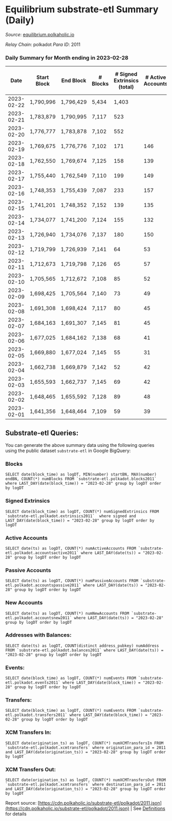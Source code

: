 # Equilibrium substrate-etl Summary (Daily)

_Source_: [equilibrium.polkaholic.io](https://equilibrium.polkaholic.io)

*Relay Chain*: polkadot
*Para ID*: 2011



### Daily Summary for Month ending in 2023-02-28


| Date | Start Block | End Block | # Blocks | # Signed Extrinsics (total) | # Active Accounts | # Passive | # New | # Addresses with Balances | # Events | # Transfers | # XCM Transfers In | # XCM Transfers Out | Issues | 
| ---- | ----------- | --------- | -------- | --------------------------- | ----------------- | --------- | ----- | ------------------------- | -------- | ----------- | ------------------ | ------------------- | ------ |
| 2023-02-22 | 1,790,996 | 1,796,429 | 5,434 | 1,403 |  |  |  |  | 242,127 |   |   |   |  |
| 2023-02-21 | 1,783,879 | 1,790,995 | 7,117 | 523 |  |  |  | 9,355 | 313,841 |   |   |   |  |
| 2023-02-20 | 1,776,777 | 1,783,878 | 7,102 | 552 |  |  |  | 9,334 | 313,845 |   |   |   |  |
| 2023-02-19 | 1,769,675 | 1,776,776 | 7,102 | 171 | 146 |  | 5 | 9,310 | 310,440 |   |   |   |  |
| 2023-02-18 | 1,762,550 | 1,769,674 | 7,125 | 158 | 139 |  | 10 | 9,310 | 302,289 |   |   |   |  |
| 2023-02-17 | 1,755,440 | 1,762,549 | 7,110 | 199 | 149 |  | 27 | 9,300 | 301,402 |   |   |   |  |
| 2023-02-16 | 1,748,353 | 1,755,439 | 7,087 | 233 | 157 |  | 12 | 9,273 | 304,378 |   | 22 ($1,061.92) |   |  |
| 2023-02-15 | 1,741,201 | 1,748,352 | 7,152 | 139 | 135 |  | 6 | 9,261 | 309,387 |   | 14 ($811.05) |   |  |
| 2023-02-14 | 1,734,077 | 1,741,200 | 7,124 | 155 | 132 |  | 1 | 9,255 | 308,187 |   | 8 ($176.76) |   |  |
| 2023-02-13 | 1,726,940 | 1,734,076 | 7,137 | 180 | 150 |  | 94 | 9,254 | 308,496 |   | 101 ($9,859.61) |   |  |
| 2023-02-12 | 1,719,799 | 1,726,939 | 7,141 | 64 | 53 |  | 3 | 9,160 | 297,745 |   | 7 ($102.29) |   |  |
| 2023-02-11 | 1,712,673 | 1,719,798 | 7,126 | 65 | 57 |  |  | 9,157 | 296,885 |   |   |   |  |
| 2023-02-10 | 1,705,565 | 1,712,672 | 7,108 | 85 | 52 |  | 17 | 9,157 | 296,245 |   | 23 ($3,967.73) |   |  |
| 2023-02-09 | 1,698,425 | 1,705,564 | 7,140 | 73 | 49 |  | 5 | 9,140 | 303,699 |   | 12 ($1,178.94) |   |  |
| 2023-02-08 | 1,691,308 | 1,698,424 | 7,117 | 80 | 45 |  | 2 | 9,135 | 297,299 |   | 10 ($10,030.37) |   |  |
| 2023-02-07 | 1,684,163 | 1,691,307 | 7,145 | 81 | 45 |  | 1 | 9,133 | 296,597 |   | 9 ($130.82) |   |  |
| 2023-02-06 | 1,677,025 | 1,684,162 | 7,138 | 68 | 41 |  | 2 | 9,132 | 297,258 |   | 10 ($84.04) |   |  |
| 2023-02-05 | 1,669,880 | 1,677,024 | 7,145 | 55 | 31 |  | 2 | 9,130 | 296,249 |   | 7 ($2,364.46) |   |  |
| 2023-02-04 | 1,662,738 | 1,669,879 | 7,142 | 52 | 42 |  | 3 | 9,128 | 295,443 |   | 4 ($1,246.73) |   |  |
| 2023-02-03 | 1,655,593 | 1,662,737 | 7,145 | 69 | 42 |  | 130 | 9,125 | 296,414 |   | 11 ($18.13) |   |  |
| 2023-02-02 | 1,648,465 | 1,655,592 | 7,128 | 89 | 48 |  | 5 | 8,995 | 301,181 |   | 6 ($25.83) |   |  |
| 2023-02-01 | 1,641,356 | 1,648,464 | 7,109 | 59 | 39 |  | 3 | 8,990 | 305,353 |   | 7 ($108.89) |   |  |

## Substrate-etl Queries:
You can generate the above summary data using the following queries using the public dataset `substrate-etl` in Google BigQuery:


### Blocks
```
SELECT date(block_time) as logDT, MIN(number) startBN, MAX(number) endBN, COUNT(*) numBlocks FROM `substrate-etl.polkadot.blocks2011`  where LAST_DAY(date(block_time)) = "2023-02-28" group by logDT order by logDT
```


### Signed Extrinsics
```
SELECT date(block_time) as logDT, COUNT(*) numSignedExtrinsics FROM `substrate-etl.polkadot.extrinsics2011`  where signed and LAST_DAY(date(block_time)) = "2023-02-28" group by logDT order by logDT
```


### Active Accounts
```
SELECT date(ts) as logDT, COUNT(*) numActiveAccounts FROM `substrate-etl.polkadot.accountsactive2011` where LAST_DAY(date(ts)) = "2023-02-28" group by logDT order by logDT
```


### Passive Accounts
```
SELECT date(ts) as logDT, COUNT(*) numPassiveAccounts FROM `substrate-etl.polkadot.accountspassive2011` where LAST_DAY(date(ts)) = "2023-02-28" group by logDT order by logDT
```


### New Accounts
```
SELECT date(ts) as logDT, COUNT(*) numNewAccounts FROM `substrate-etl.polkadot.accountsnew2011` where LAST_DAY(date(ts)) = "2023-02-28" group by logDT order by logDT
```


### Addresses with Balances:
```
SELECT date(ts) as logDT, COUNT(distinct address_pubkey) numAddress FROM `substrate-etl.polkadot.balances2011` where LAST_DAY(date(ts)) = "2023-02-28" group by logDT order by logDT
```


### Events:
```
SELECT date(block_time) as logDT, COUNT(*) numEvents FROM `substrate-etl.polkadot.events2011` where LAST_DAY(date(block_time)) = "2023-02-28" group by logDT order by logDT
```


### Transfers:
```
SELECT date(block_time) as logDT, COUNT(*) numEvents FROM `substrate-etl.polkadot.transfers2011` where LAST_DAY(date(block_time)) = "2023-02-28" group by logDT order by logDT
```


### XCM Transfers In:
```
SELECT date(origination_ts) as logDT, COUNT(*) numXCMTransfersIn FROM `substrate-etl.polkadot.xcmtransfers` where origination_para_id = 2011 and LAST_DAY(date(origination_ts)) = "2023-02-28" group by logDT order by logDT
```


### XCM Transfers Out:
```
SELECT date(origination_ts) as logDT, COUNT(*) numXCMTransfersOut FROM `substrate-etl.polkadot.xcmtransfers` where destination_para_id = 2011 and LAST_DAY(date(origination_ts)) = "2023-02-28" group by logDT order by logDT
```



Report source: [https://cdn.polkaholic.io/substrate-etl/polkadot/2011.json](https://cdn.polkaholic.io/substrate-etl/polkadot/2011.json) | See [Definitions](/DEFINITIONS.md) for details

